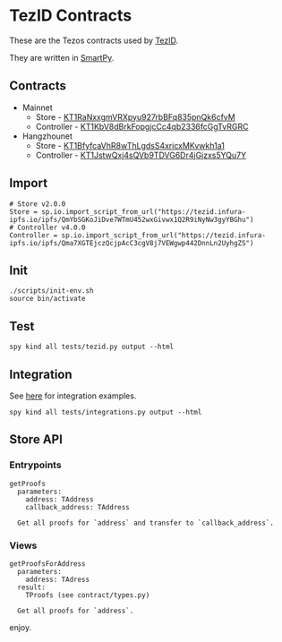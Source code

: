 # TezID Contracts

These are the Tezos contracts used by [TezID](https://tezid.net).

They are written in [SmartPy](https://smartpy.io).

## Contracts

* Mainnet
  * Store - [KT1RaNxxgmVRXpyu927rbBFq835pnQk6cfvM](https://better-call.dev/mainnet/KT1RaNxxgmVRXpyu927rbBFq835pnQk6cfvM/)
  * Controller - [KT1KbV8dBrkFopgjcCc4qb2336fcGgTvRGRC](https://better-call.dev/mainnet/KT1KbV8dBrkFopgjcCc4qb2336fcGgTvRGRC/)
* Hangzhounet
  * Store - [KT1BfyfcaVhR8wThLgdsS4xricxMKvwkh1a1](https://better-call.dev/hangzhou2net/KT1BfyfcaVhR8wThLgdsS4xricxMKvwkh1a1/)
  * Controller - [KT1JstwQxj4sQVb9TDVG6Dr4jGjzxs5YQu7Y](https://better-call.dev/hangzhou2net/KT1JstwQxj4sQVb9TDVG6Dr4jGjzxs5YQu7Y/)

## Import

```
# Store v2.0.0 
Store = sp.io.import_script_from_url("https://tezid.infura-ipfs.io/ipfs/QmYbSGKoJiDve7WTmU452wxGivwx1Q2R9iNyNw3gyYBGhu")
# Controller v4.0.0 
Controller = sp.io.import_script_from_url("https://tezid.infura-ipfs.io/ipfs/Qma7XGTEjczQcjpAcC3cgV8j7VEWgwp442DnnLn2UyhgZS")
```

## Init

```
./scripts/init-env.sh
source bin/activate
```

## Test

```
spy kind all tests/tezid.py output --html
```

## Integration

See [here](tests/integrations.py) for integration examples.

```
spy kind all tests/integrations.py output --html
```

## Store API

### Entrypoints

```
getProofs
  parameters:
    address: TAddress
    callback_address: TAddress

  Get all proofs for `address` and transfer to `callback_address`.
```

### Views

```
getProofsForAddress
  parameters:
    address: TAdress
  result:
    TProofs (see contract/types.py)  

  Get all proofs for `address`.
```

enjoy.
